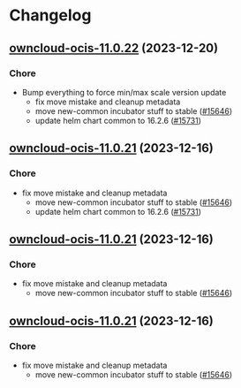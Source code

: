 # Changelog



## [owncloud-ocis-11.0.22](https://github.com/truecharts/charts/compare/owncloud-ocis-11.0.20...owncloud-ocis-11.0.22) (2023-12-20)

### Chore

- Bump everything to force min/max scale version update
  - fix move mistake and cleanup metadata
  - move new-common incubator stuff to stable ([#15646](https://github.com/truecharts/charts/issues/15646))
  - update helm chart common to 16.2.6 ([#15731](https://github.com/truecharts/charts/issues/15731))
  
  


## [owncloud-ocis-11.0.21](https://github.com/truecharts/charts/compare/owncloud-ocis-11.0.20...owncloud-ocis-11.0.21) (2023-12-16)

### Chore

- fix move mistake and cleanup metadata
  - move new-common incubator stuff to stable ([#15646](https://github.com/truecharts/charts/issues/15646))
  - update helm chart common to 16.2.6 ([#15731](https://github.com/truecharts/charts/issues/15731))
  
  


## [owncloud-ocis-11.0.21](https://github.com/truecharts/charts/compare/owncloud-ocis-11.0.20...owncloud-ocis-11.0.21) (2023-12-16)

### Chore

- fix move mistake and cleanup metadata
  - move new-common incubator stuff to stable ([#15646](https://github.com/truecharts/charts/issues/15646))
  
  


## [owncloud-ocis-11.0.21](https://github.com/truecharts/charts/compare/owncloud-ocis-11.0.20...owncloud-ocis-11.0.21) (2023-12-16)

### Chore

- fix move mistake and cleanup metadata
  - move new-common incubator stuff to stable ([#15646](https://github.com/truecharts/charts/issues/15646))
  
  